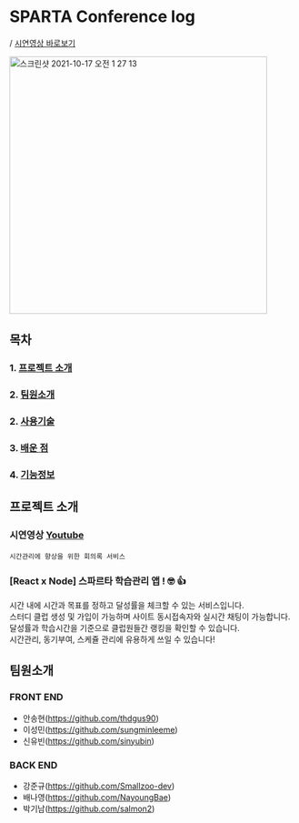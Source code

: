 
# SPARTA Conference log

/
[시연영상 바로보기](https://www.youtube.com/watch?v=3qWBMpdNZpE)

<img width="453" alt="스크린샷 2021-10-17 오전 1 27 13" src="https://user-images.githubusercontent.com/85213997/137595008-5cb75b9a-b5f6-4328-b61f-f20c92b43d01.png">



## 목차
### 1. [프로젝트 소개](#프로젝트-소개)<br/>
### 2. [팀원소개](#-팀원소개)<br/>
### 2. [사용기술](#-tools)<br/>
### 3. [배운 점](#-i-learned)<br/>
### 4. [기능정보](#-기능정보)<br/>


## 프로젝트 소개

### 시연영상 [Youtube](https://www.youtube.com/watch?v=3qWBMpdNZpE)

```
시간관리에 향상을 위한 회의록 서비스
```
### [React x Node] 스파르타 학습관리 앱 ! 🤓 👍<br/>
시간 내에 시간과 목표를 정하고 달성률을 체크할 수 있는 서비스입니다. <br/>
스터디 클럽 생성 및 가입이 가능하며 사이트 동시접속자와 실시간 채팅이 가능합니다. <br/>
달성률과 학습시간을 기준으로 클럽원들간 랭킹을 확인할 수 있습니다.  <br/>
시간관리, 동기부여, 스케쥴 관리에 유용하게 쓰일 수 있습니다!<br/>

## 팀원소개

### FRONT END

- 안송현(https://github.com/thdgus90)
- 이성민(https://github.com/sungminleeme)
- 신유빈(https://github.com/sinyubin)

### BACK END

- 강준규(https://github.com/Smallzoo-dev)
- 배나영(https://github.com/NayoungBae)
- 박기남(https://github.com/salmon2)
